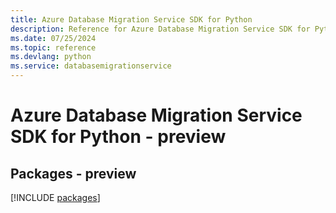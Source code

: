 ```yaml
---
title: Azure Database Migration Service SDK for Python
description: Reference for Azure Database Migration Service SDK for Python
ms.date: 07/25/2024
ms.topic: reference
ms.devlang: python
ms.service: databasemigrationservice
---
```

# Azure Database Migration Service SDK for Python - preview
## Packages - preview
[!INCLUDE [packages](database-migration-service-index.md)]